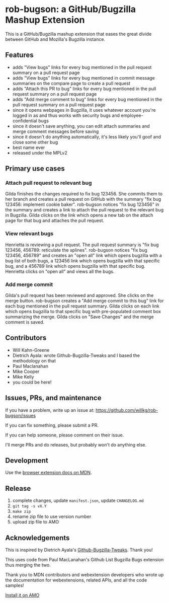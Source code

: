 # rob-bugson: a GitHub/Bugzilla Mashup Extension

This is a GitHub/Bugzilla mashup extension that eases the great divide between
GitHub and Mozilla's Bugzilla instance.


## Features

* adds "View bugs" links for every bug mentioned in the pull request summary
  on a pull request page
* adds "View bugs" links for every bug mentioned in commit message summaries
  on the compare page to create a pull request
* adds "Attach this PR to bug" links for every bug mentioned in the pull
  request summary on a pull request page
* adds "Add merge comment to bug" links for every bug mentioned in the
  pull request summary on a pull request page
* since it opens webpages in Bugzilla, it uses whatever account you're
  logged in as and thus works with security bugs and employee-confidential
  bugs
* since it doesn't save anything, you can edit attach summaries and
  merge comment messages before saving
* since it doesn't do anything automatically, it's less likely you'll
  goof and close some other bug
* best name ever
* released under the MPLv2


## Primary use cases

### Attach pull request to relevant bug

Gilda finishes the changes required to fix bug 123456. She commits them
to her branch and creates a pull request on GitHub with the summary
"fix bug 123456: implement cookie baker". rob-bugson notices "fix bug 123456"
in the summary and creates a link to attach the pull request to the
relevant bug in Bugzilla. Gilda clicks on the link which opens a new
tab on the attach page for that bug and attaches the pull request.

### View relevant bugs

Henrietta is reviewing a pull request. The pull request summary is
"fix bug 123456, 456789: reticulate the splines". rob-bugson notices
"fix bug 123456, 456789" and creates an "open all" link which opens
bugzilla with a bug list of both bugs, a 123456 link which opens
bugzilla with that specific bug, and a 456789 link which opens
bugzilla with that specific bug. Henrietta clicks on "open all"
and views all the bugs.

### Add merge commit

Gilda's pull request has been reviewed and approved. She clicks on
the merge button. rob-bugson creates a "Add merge commit to this
bug" link for each bug mentioned in the pull request summary.
Gilda clicks on each link which opens bugzilla to that specific
bug with pre-populated comment box summarizing the merge. Gilda clicks
on "Save Changes" and the merge comment is saved.


## Contributors

* Will Kahn-Greene
* Dietrich Ayala: wrote Github-Bugzilla-Tweaks and I based the methodology
  on that
* Paul Maclanahan
* Mike Cooper
* Mike Kelly
* you could be here!


## Issues, PRs, and maintenance

If you have a problem, write up an issue at:
https://github.com/willkg/rob-bugson/issues

If you can fix something, please submit a PR.

If you can help someone, please comment on their issue.

I'll merge PRs and do releases, but probably won't do anything else.


## Development

Use the
[browser extension docs on MDN](https://developer.mozilla.org/en-US/docs/Mozilla/Add-ons/WebExtensions).


## Release

1. complete changes, update `manifest.json`, update `CHANGELOG.md`
2. `git tag -s vX.Y`
3. `make zip`
4. rename zip file to use version number
5. upload zip file to AMO


## Acknowledgements

This is inspired by Dietrich Ayala's
[Github-Bugzilla-Tweaks](https://github.com/autonome/Github-Bugzilla-Tweaks).
Thank you!

This uses code from Paul MacLanahan's Github List Bugzilla Bugs extension
thus merging the two.

Thank you to MDN contributors and webextension developers who wrote up the
documentation for webextensions, related APIs, and all the code samples!

[Install it on AMO](https://addons.mozilla.org/en-US/firefox/addon/rob-bugson/)
